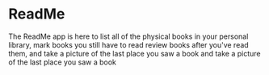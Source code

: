 # ReadMe

The ReadMe app is here to list all of the physical books in your personal library, 
mark books you still have to read review books after you've read them, 
and take a picture of the last place you saw a book and take a picture of the last place you saw a book

